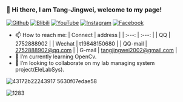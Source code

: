### 👋 Hi there, I am Tang-Jingwei, welcome to my page! 

[![Github](https://img.shields.io/badge/-Github-lightgrey)](https://github.com/Tang-JIngWei)
[![Blibili](https://img.shields.io/badge/-Bilibili-ff69b4)](https://space.bilibili.com/649879623?spm_id_from=333.1007.0.0)
[![YouTube](https://img.shields.io/badge/-YouTube-FF0000)](https://www.youtube.com/channel/UCxgnIUNsaw5DqlOR7zAz-UQ)
[![Instagram](https://img.shields.io/badge/-Instagram-EB2DDE)](https://www.instagram.com/tang.jingwe)
[![Facebook](https://img.shields.io/badge/-FaceBook-blue)](https://www.facebook.com/profile.php?id=100025847011164)

- 📫 How to reach me: 
   | Connect | address |
   | :---:  |    :---:      |
   | QQ | 2752888902 |
   | Wechat | t19848150680 |
   | QQ-mail | 2752888902@qq.com |
   | G-mail | tangjingwei2002@gmail.com |
- 🌱 I’m currently learning OpenCv.
- 👯 I’m looking to collaborate on my lab managing system project(EleLabSys).

 ![43172b22243917 5630f07edae58](https://user-images.githubusercontent.com/51443742/185304833-25af6fc6-db39-4adc-a9ba-3402ea0521d0.gif) <!-- Gif -->

 ![1283](https://user-images.githubusercontent.com/51443742/185287150-14d4f118-9576-4b27-8391-e6e6e707ee51.png) <!-- 签名 -->

<!--
**Tang-JIngWei/Tang-JingWei** is a ✨ _special_ ✨ repository because its `README.md` (this file) appears on your GitHub profile.

Here are some ideas to get you started:

- 🔭 I’m currently working on ...
- 🌱 I’m currently learning ...
- 👯 I’m looking to collaborate on ...
- 🤔 I’m looking for help with ...
- 💬 Ask me about ...
- 📫 How to reach me: ...
- 😄 Pronouns: ...
- ⚡ Fun fact: ...
-->
